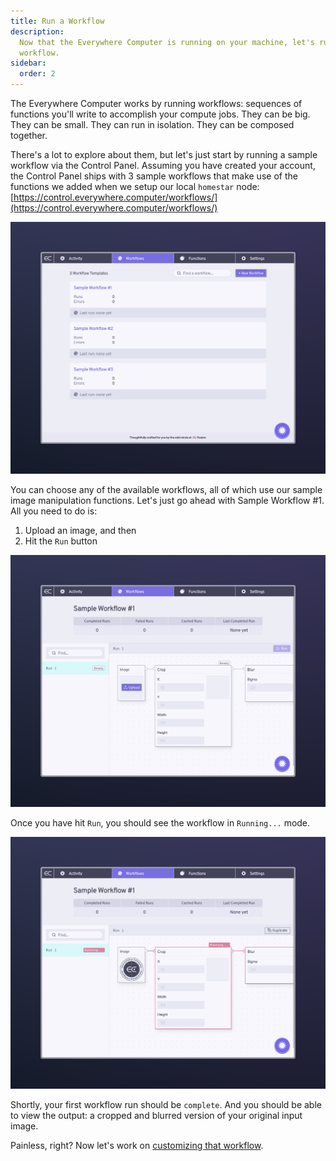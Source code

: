 ```yaml
---
title: Run a Workflow
description:
  Now that the Everywhere Computer is running on your machine, let's run a
  workflow.
sidebar:
  order: 2
---
```


The Everywhere Computer works by running workflows: sequences of functions you'll write to accomplish your compute jobs. They can be big. They can be small. They can run in isolation.  They can be composed together.

There's a lot to explore about them, but let's just start by running a sample workflow via the Control Panel. Assuming you have created your account, the Control Panel ships with 3 sample workflows that make use of the functions we added when we setup our local `homestar` node: [https://control.everywhere.computer/workflows/](https://control.everywhere.computer/workflows/)

![The sample workflows that ship with the Control Panel.](../assets/run-a-workflow-1.png)

You can choose any of the available workflows, all of which use our sample image manipulation functions. Let's just go ahead with Sample Workflow #1. All you need to do is:

1. Upload an image, and then&#x20;
2. Hit the `Run` button

![A workflow detail page](../assets/run-a-workflow-2.png)

Once you have hit `Run`, you should see the workflow in `Running...` mode.

![The workflow run in progress](../assets/run-a-workflow-3.png)

Shortly, your first workflow run should be `complete`. And you should be able to view the output: a cropped and blurred version of your original input image.

Painless, right? Now let's work on [customizing that workflow](../customize-a-workflow).
